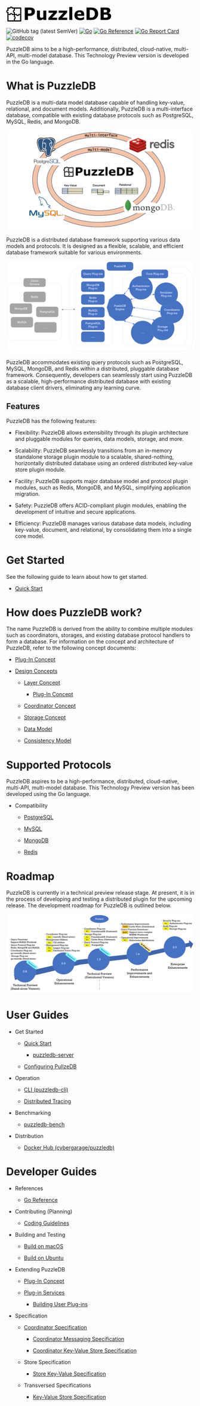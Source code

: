 ![doc/img/logo](doc/img/logo.png)

![GitHub tag (latest SemVer)](https://img.shields.io/github/v/tag/cybergarage/puzzledb-go) [![Go](https://github.com/cybergarage/puzzledb-go/actions/workflows/make.yml/badge.svg)](https://github.com/cybergarage/puzzledb-go/actions/workflows/make.yml) [![Go Reference](https://pkg.go.dev/badge/github.com/cybergarage/puzzledb-go.svg)](https://pkg.go.dev/github.com/cybergarage/puzzledb-go) [![Go Report Card](https://img.shields.io/badge/go%20report-A%2B-brightgreen)](https://goreportcard.com/report/github.com/cybergarage/puzzledb-go) [![codecov](https://codecov.io/gh/cybergarage/puzzledb-go/branch/main/graph/badge.svg?token=C3Q82XPE44)](https://codecov.io/gh/cybergarage/puzzledb-go)

PuzzleDB aims to be a high-performance, distributed, cloud-native, multi-API, multi-model database. This Technology Preview version is developed in the Go language.

# What is PuzzleDB

PuzzleDB is a multi-data model database capable of handling key-value, relational, and document models. Additionally, PuzzleDB is a multi-interface database, compatible with existing database protocols such as PostgreSQL, MySQL, Redis, and MongoDB.

![concept](doc/img/concept.png)

PuzzleDB is a distributed database framework supporting various data models and protocols. It is designed as a flexible, scalable, and efficient database framework suitable for various environments.

![system](doc/img/system.png)

PuzzleDB accommodates existing query protocols such as PostgreSQL, MySQL, MongoDB, and Redis within a distributed, pluggable database framework. Consequently, developers can seamlessly start using PuzzleDB as a scalable, high-performance distributed database with existing database client drivers, eliminating any learning curve.

## Features

PuzzleDB has the following features:

-   Flexibility: PuzzleDB allows extensibility through its plugin architecture and pluggable modules for queries, data models, storage, and more.

-   Scalability: PuzzleDB seamlessly transitions from an in-memory standalone storage plugin module to a scalable, shared-nothing, horizontally distributed database using an ordered distributed key-value store plugin module.

-   Facility: PuzzleDB supports major database model and protocol plugin modules, such as Redis, MongoDB, and MySQL, simplifying application migration.

-   Safety: PuzzleDB offers ACID-compliant plugin modules, enabling the development of intuitive and secure applications.

-   Efficiency: PuzzleDB manages various database data models, including key-value, document, and relational, by consolidating them into a single core model.

# Get Started

See the following guide to learn about how to get started.

-   [Quick Start](doc/quick-start.md)

# How does PuzzleDB work?

The name PuzzleDB is derived from the ability to combine multiple modules such as coordinators, storages, and existing database protocol handlers to form a database. For information on the concept and architecture of PuzzleDB, refer to the following concept documents:

-   [Plug-In Concept](doc/plugin-concept.md)

-   [Design Concepts](doc/concept.md)

    -   [Layer Concept](doc/layer-concept.md)

        -   [Plug-In Concept](doc/plugin-concept.md)

    -   [Coordinator Concept](doc/coordinator-concept.md)

    -   [Storage Concept](doc/storage-concept.md)

    -   [Data Model](doc/data-model.md)

    -   [Consistency Model](doc/consistency-model.md)

# Supported Protocols

PuzzleDB aspires to be a high-performance, distributed, cloud-native, multi-API, multi-model database. This Technology Preview version has been developed using the Go language.

-   Compatibility

    -   [PostgreSQL](doc/postgresql.md)

    -   [MySQL](doc/mysql.md)

    -   [MongoDB](doc/mongodb.md)

    -   [Redis](doc/redis.md)

# Roadmap

PuzzleDB is currently in a technical preview release stage. At present, it is in the process of developing and testing a distributed plugin for the upcoming release. The development roadmap for PuzzleDB is outlined below.

![doc/img/roadmap](doc/img/roadmap.png)

# User Guides

-   Get Started

    -   [Quick Start](doc/quick-start.md)

        -   [puzzledb-server](doc/cmd/server/puzzledb-server.md)

    -   [Configuring PullzeDB](doc/configuring.md)

-   Operation

    -   [CLI (puzzledb-cli)](doc/cmd/cli/puzzledb-cli.md)

    -   [Distributed Tracing](doc/tracing.md)

-   Benchmarking

    -   [puzzledb-bench](https://github.com/cybergarage/puzzledb-go/puzzledb-bench)

-   Distribution

    -   [Docker Hub (cybergarage/puzzledb)](https://hub.docker.com/repository/docker/cybergarage/puzzledb/general)

# Developer Guides

-   References

    -   [Go Reference](https://pkg.go.dev/github.com/cybergarage/puzzledb-go)

-   Contributing (Planning)

    -   [Coding Guidelines](doc/coding_guideline.md)

-   Building and Testing

    -   [Build on macOS](doc/build-on-macos.md)

    -   [Build on Ubuntu](doc/build-on-macos.md)

-   Extending PuzzleDB

    -   [Plug-In Concept](doc/plugin-concept.md)

    -   [Plug-in Services](doc/plugin-types.md)

        -   [Building User Plug-ins](doc/plugin-tutorial.md)

-   Specification

    -   [Coordinator Specification](doc/spec/coordinator-spec.md)

        -   [Coordinator Messaging Specification](doc/spec/coordinator-msg-spec.md)

        -   [Coordinator Key-Value Store Specification](doc/spec/coordinator-spec.md)

    -   Store Specification

        -   [Store Key-Value Specification](doc/spec/store-kv-spec.md)

    -   Transversed Specifications

        -   [Key-Value Store Specification](doc/spec/kv-store-spec.md)
